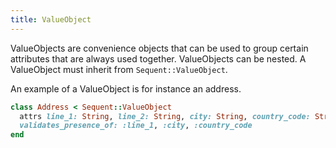 ```yaml
---
title: ValueObject
---
```


ValueObjects are convenience objects that can be used to group certain attributes that
are always used together. ValueObjects can be nested.
A ValueObject must inherit from `Sequent::ValueObject`.

An example of a ValueObject is for instance an address.

```ruby
class Address < Sequent::ValueObject
  attrs line_1: String, line_2: String, city: String, country_code: String
  validates_presence_of: :line_1, :city, :country_code
end
```
